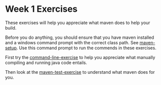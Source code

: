 # Week 1 Exercises

These exercises will help you appreciate what maven does to help your build.

Before you do anything, you should ensure that you have maven installed and a windows command prompt with the correct class path. 
See [maven-setup](../maven-setup). Use this command prompt to run the commends in these exercises.

First try the  [command-line-exercise](../week1/command-line-exercise) to help you appreciate what manually compiling and running java code entails.

Then look at the [maven-test-exercise](../week1/maven-test-exercise) to understand what maven does for you.
